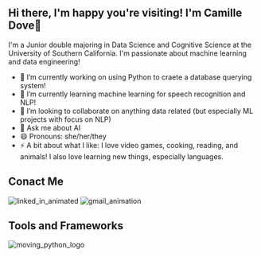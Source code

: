 ## Hi there, I'm happy you're visiting! I'm Camille Dove👋

I'm a Junior double majoring in Data Science and Cognitive Science at the University of Southern California. I'm passionate about machine learning and data engineering!

- 🔭 I’m currently working on using Python to craete a database querying system!
- 🌱 I’m currently learning machine learning for speech recognition and NLP!
- 👯 I’m looking to collaborate on anything data related (but especially ML projects with focus on NLP)
- 💬 Ask me about AI
- 😄 Pronouns: she/her/they
- ⚡ A bit about what I like: I love video games, cooking, reading, and animals! I also love learning new things, especially languages.

## Conact Me
![linked_in_animated](https://github.com/user-attachments/assets/7c9c76bb-22cb-4426-a4eb-2b7c7072f397)
![gmail_animation](https://github.com/user-attachments/assets/e0d34727-6216-484a-bb3c-9a665f644fdb)

## Tools and Frameworks

![moving_python_logo](https://github.com/user-attachments/assets/5b20e883-a018-4f02-92ac-adaf026f1ba9)

<!--
**CamilleDove/CamilleDove** is a ✨ _special_ ✨ repository because its `README.md` (this file) appears on your GitHub profile.

Here are some ideas to get you started:

- 🔭 I’m currently working on using Python to craete a database querying system!
- 🌱 I’m currently learning machine learning for speech recognition and NLP!
- 👯 I’m looking to collaborate on anything data related (but especially ML projects with focus on NLP)
- 💬 Ask me about AI
- 😄 Pronouns: she/her/they
- ⚡ A bit about what I like: I love video games, cooking, reading, and animals! I also love learning new things, especially languages.
-->
